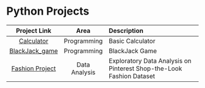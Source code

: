 # Python Projects

| Project Link                                                                                         | Area         | Description                      |
| :-------------------------------------------------------------------------------------------------: | :----------: | :------------------------------ |
| [Calculator](https://github.com/nischala16/PythonProjects/blob/main/Programming_practice/BasicCalculator)    | Programming  | Basic Calculator                |
| [BlackJack_game](https://github.com/nischala16/PythonProjects/blob/main/Programming_practice/BlackJack_game)    | Programming  | BlackJack Game                  |
| [Fashion Project](https://github.com/nischala16/PythonProjects/tree/main/fashion-project)           | Data Analysis | Exploratory Data Analysis on Pinterest Shop-the-Look Fashion Dataset |
